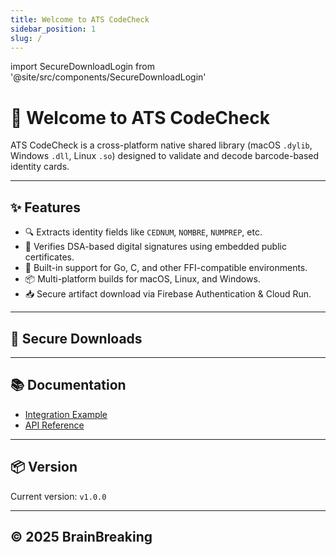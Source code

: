 ```yaml
---
title: Welcome to ATS CodeCheck
sidebar_position: 1
slug: /
---
```

import SecureDownloadLogin from '@site/src/components/SecureDownloadLogin'

# 👋 Welcome to ATS CodeCheck

ATS CodeCheck is a cross-platform native shared library (macOS `.dylib`, Windows `.dll`, Linux `.so`) designed to validate and decode barcode-based identity cards.

---

## ✨ Features

- 🔍 Extracts identity fields like `CEDNUM`, `NOMBRE`, `NUMPREP`, etc.
- 🔐 Verifies DSA-based digital signatures using embedded public certificates.
- 🚀 Built-in support for Go, C, and other FFI-compatible environments.
- 📦 Multi-platform builds for macOS, Linux, and Windows.
- 📥 Secure artifact download via Firebase Authentication & Cloud Run.

---

## 🔐 Secure Downloads

<SecureDownloadLogin />

---

## 📚 Documentation

- [Integration Example](./example)
- [API Reference](./api)

---

## 📦 Version

Current version: `v1.0.0`

---

## © 2025 BrainBreaking